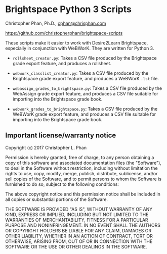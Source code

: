 # Brightspace Python 3 Scripts

Christopher Phan, Ph.D., <cphan@chrisphan.com>

<https://github.com/christopherphan/brightspace-scripts>

These scripts make it easier to work with Desire2Learn Brightspace, especially in conjunction with WeBWorK. They are written for Python 3.

* ``rollsheet_creator.py``: Takes a CSV file produced by the Brightspace grade export feature, and produces a rollsheet.

* ``webwork_classlist_creator.py``: Takes a CSV file produced by the Brightspace grade export feature, and produces a WeBWorK ``.lst`` file.

* ``webassign_grades_to_brightspace.py``: Takes a CSV file produced by the WebAssign grade export feature, and produces a CSV file suitable for importing into the Brightspace grade book.

* ``webwork_grades_to_brightspace.py``: Takes a CSV file produced by the WeBWorK grade export feature, and produces a CSV file suitable for importing into the Brightspace grade book.

## Important license/warranty notice

Copyright (c) 2017 Christopher L. Phan

Permission is hereby granted, free of charge, to any person obtaining a copy of this software and associated documentation files (the "Software"), to deal in the Software without restriction, including without limitation the rights to use, copy, modify, merge, publish, distribute, sublicense, and/or sell copies of the Software, and to permit persons to whom the Software is furnished to do so, subject to the following conditions:

The above copyright notice and this permission notice shall be included in all copies or substantial portions of the Software.

THE SOFTWARE IS PROVIDED "AS IS", WITHOUT WARRANTY OF ANY KIND, EXPRESS OR IMPLIED, INCLUDING BUT NOT LIMITED TO THE WARRANTIES OF MERCHANTABILITY, FITNESS FOR A PARTICULAR PURPOSE AND NONINFRINGEMENT. IN NO EVENT SHALL THE AUTHORS OR COPYRIGHT HOLDERS BE LIABLE FOR ANY CLAIM, DAMAGES OR OTHER LIABILITY, WHETHER IN AN ACTION OF CONTRACT, TORT OR OTHERWISE, ARISING FROM, OUT OF OR IN CONNECTION WITH THE SOFTWARE OR THE USE OR OTHER DEALINGS IN THE SOFTWARE.
